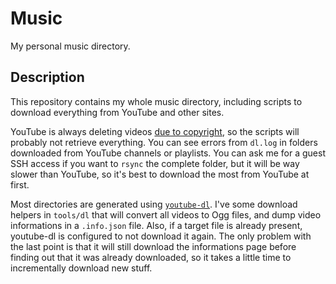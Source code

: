 Music
=====

My personal music directory.

Description
-----------

This repository contains my whole music directory, including scripts to
download everything from YouTube and other sites.

YouTube is always deleting videos [due to
copyright](http://ploum.net/im-a-pirate/), so the scripts will probably
not retrieve everything. You can see errors from `dl.log` in folders
downloaded from YouTube channels or playlists. You can ask me for a
guest SSH access if you want to `rsync` the complete folder, but it will
be way slower than YouTube, so it's best to download the most from
YouTube at first.

Most directories are generated using
[`youtube-dl`](https://github.com/rg3/youtube-dl/). I've some download
helpers in `tools/dl` that will convert all videos to Ogg files, and
dump video informations in a `.info.json` file. Also, if a target file
is already present, youtube-dl is configured to not download it again.
The only problem with the last point is that it will still download the
informations page before finding out that it was already downloaded, so
it takes a little time to incrementally download new stuff.
